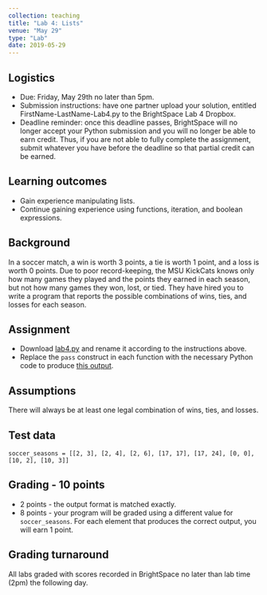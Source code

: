 ```yaml
---
collection: teaching
title: "Lab 4: Lists"
venue: "May 29"
type: "Lab"
date: 2019-05-29
---
```


## Logistics
* Due: Friday, May 29th no later than 5pm.
* Submission instructions: have one partner upload your solution,
entitled FirstName-LastName-Lab4.py
to the BrightSpace Lab 4 Dropbox.
* Deadline reminder: once this deadline passes, BrightSpace will no longer accept your Python
submission and you will no longer be able to earn credit. Thus, if you are not able to fully
complete the assignment, submit whatever you have before the deadline so that partial credit can be earned.

## Learning outcomes
* Gain experience manipulating lists.
* Continue gaining experience using functions, iteration, and boolean
expressions.

## Background
In a soccer match, a win is worth 3 points, a tie is worth 1 point, and a
loss is worth 0 points. Due to poor record-keeping,
the MSU KickCats knows only how many games they played and the points they
earned in each season, but not how many games they won, lost, or tied.
They have hired you to write a program that reports the possible
combinations of wins, ties, and losses for each season.

## Assignment
* Download [lab4.py](https://lgw2.github.io/teaching/csci127-summer-2020/labs/lab4.py)
and rename it according to the instructions above.
* Replace the `pass` construct in each function with the necessary
Python code to produce [this output](https://lgw2.github.io/teaching/csci127-summer-2020/labs/lab4.txt).

## Assumptions
There will always be at least one legal combination of wins, ties, and
losses.

## Test data
`soccer_seasons = [[2, 3], [2, 4], [2, 6], [17, 17], [17, 24], [0, 0], [10, 2], [10, 3]]`

## Grading - 10 points
* 2 points - the output format is matched exactly.
* 8 points - your program will be graded using a different value for
`soccer_seasons`. For each element that produces the correct output,
you will earn 1 point.

## Grading turnaround
All labs graded with scores recorded in BrightSpace no later than lab time (2pm) the following day.
